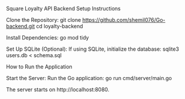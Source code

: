 Square Loyalty API Backend
Setup Instructions

Clone the Repository:
git clone https://github.com/shemil076/Go-backend.git
cd loyalty-backend


Install Dependencies:
go mod tidy


Set Up SQLite (Optional): If using SQLite, initialize the database:
sqlite3 users.db < schema.sql



How to Run the Application

Start the Server: Run the Go application:
go run cmd/server/main.go 

The server starts on http://localhost:8080.




